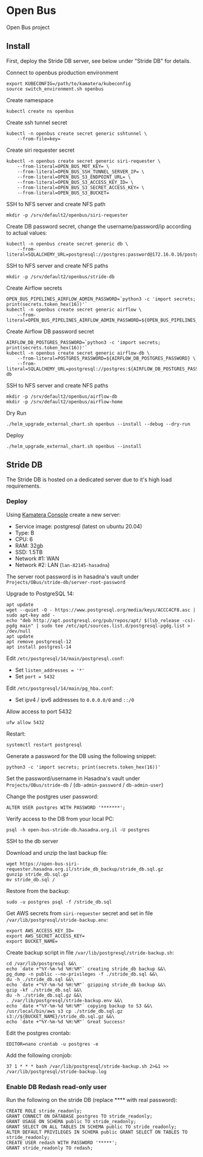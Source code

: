 # Open Bus

Open Bus project

## Install

First, deploy the Stride DB server, see below under "Stride DB" for details.

Connect to openbus production environment

```
export KUBECONFIG=/path/to/kamatera/kubeconfig
source switch_environment.sh openbus
```

Create namespace

```
kubectl create ns openbus
```

Create ssh tunnel secret

```
kubectl -n openbus create secret generic sshtunnel \
    --from-file=key=
```

Create siri requester secret

```
kubectl -n openbus create secret generic siri-requester \
    --from-literal=OPEN_BUS_MOT_KEY= \
    --from-literal=OPEN_BUS_SSH_TUNNEL_SERVER_IP= \
    --from-literal=OPEN_BUS_S3_ENDPOINT_URL= \
    --from-literal=OPEN_BUS_S3_ACCESS_KEY_ID= \
    --from-literal=OPEN_BUS_S3_SECRET_ACCESS_KEY= \
    --from-literal=OPEN_BUS_S3_BUCKET=
```

SSH to NFS server and create NFS path

```
mkdir -p /srv/default2/openbus/siri-requester
```

Create DB password secret, change the username/password/ip according to actual values:

```
kubectl -n openbus create secret generic db \
    --from-literal=SQLALCHEMY_URL=postgresql://postgres:password@172.16.0.16/postgres
```

SSH to NFS server and create NFS paths

```
mkdir -p /srv/default2/openbus/stride-db
```

Create Airflow secrets

```
OPEN_BUS_PIPELINES_AIRFLOW_ADMIN_PASSWORD=`python3 -c 'import secrets; print(secrets.token_hex(16))'`
kubectl -n openbus create secret generic airflow \
    --from-literal=OPEN_BUS_PIPELINES_AIRFLOW_ADMIN_PASSWORD=${OPEN_BUS_PIPELINES_AIRFLOW_ADMIN_PASSWORD}
```

Create Airflow DB password secret

```
AIRFLOW_DB_POSTGRES_PASSWORD=`python3 -c 'import secrets; print(secrets.token_hex(16))'`
kubectl -n openbus create secret generic airflow-db \
    --from-literal=POSTGRES_PASSWORD=${AIRFLOW_DB_POSTGRES_PASSWORD} \
    --from-literal=SQLALCHEMY_URL=postgresql://postgres:${AIRFLOW_DB_POSTGRES_PASSWORD}@airflow-db
```

SSH to NFS server and create NFS paths

```
mkdir -p /srv/default2/openbus/airflow-db
mkdir -p /srv/default2/openbus/airflow-home
```

Dry Run

```
./helm_upgrade_external_chart.sh openbus --install --debug --dry-run
```

Deploy

```
./helm_upgrade_external_chart.sh openbus --install
```


## Stride DB

The Stride DB is hosted on a dedicated server due to it's high load requirements.

### Deploy

Using [Kamatera Console](https://console.kamatera.com) create a new server:

* Service image: postgresql (latest on ubuntu 20.04)
* Type: B
* CPU: 6
* RAM: 32gb
* SSD: 1.5TB
* Network #1: WAN
* Network #2: LAN (`lan-82145-hasadna`)

The server root password is in hasadna's vault under `Projects/OBus/stride-db/server-root-password`

Upgrade to PostgreSQL 14:

```
apt update
wget --quiet -O - https://www.postgresql.org/media/keys/ACCC4CF8.asc | sudo apt-key add -
echo "deb http://apt.postgresql.org/pub/repos/apt/ $(lsb_release -cs)-pgdg main" | sudo tee /etc/apt/sources.list.d/postgresql-pgdg.list > /dev/null
apt update
apt remove postgresql-12
apt install postgresl-14
```

Edit `/etc/postgresql/14/main/postgresql.conf`:

* Set `listen_addresses = '*'`
* Set `port = 5432`

Edit `/etc/postgresql/14/main/pg_hba.conf`:

* Set ipv4 / ipv6 addresses to `0.0.0.0/0` and `::/0`

Allow access to port 5432

```
ufw allow 5432
```

Restart:

```
systemctl restart postgresql
```

Generate a password for the DB using the following snippet:

```
python3 -c 'import secrets; print(secrets.token_hex(16))'
```

Set the password/username in Hasadna's vault under `Projects/OBus/stride-db` / (`db-admin-password` / `db-admin-user`)

Change the postgres user password:

```
ALTER USER postgres WITH PASSWORD '*******';
```

Verify access to the DB from your local PC:

```
psql -h open-bus-stride-db.hasadna.org.il -U postgres
```

SSH to the db server

Download and unzip the last backup file:

```
wget https://open-bus-siri-requester.hasadna.org.il/stride_db_backup/stride_db.sql.gz
gunzip stride_db.sql.gz
mv stride_db.sql /
```

Restore from the backup:

```
sudo -u postgres psql -f /stride_db.sql
```

Get AWS secrets from `siri-requester` secret and set in file `/var/lib/postgresql/stride-backup.env`:

```
export AWS_ACCESS_KEY_ID=
export AWS_SECRET_ACCESS_KEY=
export BUCKET_NAME=
```

Create backup script in file `/var/lib/postgresql/stride-backup.sh`:

```
cd /var/lib/postgresql &&\
echo `date +"%Y-%m-%d %H:%M"` creating stride_db backup &&\
pg_dump -n public --no-privileges -f ./stride_db.sql &&\
du -h ./stride_db.sql &&\
echo `date +"%Y-%m-%d %H:%M"` gzipping stride_db backup &&\
gzip -kf ./stride_db.sql &&\
du -h ./stride_db.sql.gz &&\
. /var/lib/postgresql/stride-backup.env &&\
echo `date +"%Y-%m-%d %H:%M"` copying backup to S3 &&\
/usr/local/bin/aws s3 cp ./stride_db.sql.gz s3://${BUCKET_NAME}/stride_db.sql.gz &&\
echo `date +"%Y-%m-%d %H:%M"` Great Success!
```

Edit the postgres crontab:

```
EDITOR=nano crontab -u postgres -e
```

Add the following cronjob:

```
37 1 * * * bash /var/lib/postgresql/stride-backup.sh 2>&1 >> /var/lib/postgresql/stride-backup.log
```

### Enable DB Redash read-only user

Run the following on the stride DB (replace **** with real password):

```
CREATE ROLE stride_readonly;
GRANT CONNECT ON DATABASE postgres TO stride_readonly;
GRANT USAGE ON SCHEMA public TO stride_readonly;
GRANT SELECT ON ALL TABLES IN SCHEMA public TO stride_readonly;
ALTER DEFAULT PRIVILEGES IN SCHEMA public GRANT SELECT ON TABLES TO stride_readonly;
CREATE USER redash WITH PASSWORD '*****';
GRANT stride_readonly TO redash;
```
